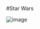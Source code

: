 #Star Wars

![image](https://user-images.githubusercontent.com/30635215/135798614-0cdecb9c-8a37-4439-b313-c7bc8d8fd04d.png)
